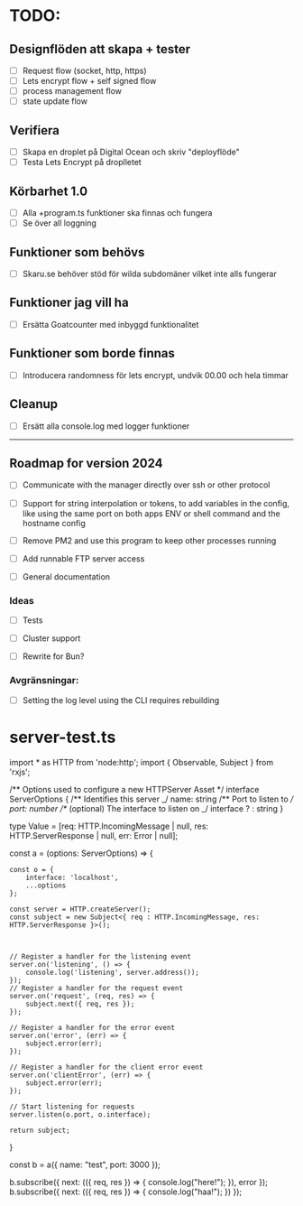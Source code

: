 # TODO:

## Designflöden att skapa + tester

- [ ] Request flow (socket, http, https)
- [ ] Lets encrypt flow + self signed flow
- [ ] process management flow
- [ ] state update flow

## Verifiera

- [ ] Skapa en droplet på Digital Ocean och skriv "deployflöde"
- [ ] Testa Lets Encrypt på droplletet

## Körbarhet 1.0

- [ ] Alla +program.ts funktioner ska finnas och fungera
- [ ] Se över all loggning

## Funktioner som behövs

- [ ] Skaru.se behöver stöd för wilda subdomäner vilket inte alls fungerar

## Funktioner jag vill ha

- [ ] Ersätta Goatcounter med inbyggd funktionalitet

## Funktioner som borde finnas

- [ ] Introducera randomness för lets encrypt, undvik 00.00 och hela timmar

## Cleanup

- [ ] Ersätt alla console.log med logger funktioner

---

## Roadmap for version 2024

- [ ] Communicate with the manager directly over ssh or other protocol

- [ ] Support for string interpolation or tokens, to add variables in the config, like using the same port on both apps ENV or shell command and the hostname config

- [ ] Remove PM2 and use this program to keep other processes running

- [ ] Add runnable FTP server access

- [ ] General documentation

### Ideas

- [ ] Tests

- [ ] Cluster support

- [ ] Rewrite for Bun?

### Avgränsningar:

- [ ] Setting the log level using the CLI requires rebuilding

# server-test.ts

import \* as HTTP from 'node:http';
import { Observable, Subject } from 'rxjs';

/** Options used to configure a new HTTPServer Asset \*/
interface ServerOptions {
/** Identifies this server _/
name: string
/\*\* Port to listen to _/
port: number
/\*_ (optional) The interface to listen on _/
interface ? : string
}

type Value = [req: HTTP.IncomingMessage | null, res: HTTP.ServerResponse | null, err: Error | null];

const a = (options: ServerOptions) => {

    const o = {
    	interface: 'localhost',
    	...options
    };

    const server = HTTP.createServer();
    const subject = new Subject<{ req : HTTP.IncomingMessage, res: HTTP.ServerResponse }>();



    // Register a handler for the listening event
    server.on('listening', () => {
    	console.log('listening', server.address());
    });
    // Register a handler for the request event
    server.on('request', (req, res) => {
    	subject.next({ req, res });
    });

    // Register a handler for the error event
    server.on('error', (err) => {
    	subject.error(err);
    });

    // Register a handler for the client error event
    server.on('clientError', (err) => {
    	subject.error(err);
    });

    // Start listening for requests
    server.listen(o.port, o.interface);

    return subject;

}

const b = a({
name: "test",
port: 3000
});

b.subscribe({
next: (({ req, res }) => {
console.log("here!");
}),
error
});
b.subscribe({
next: (({ req, res }) => {
console.log("haa!");
})
});
